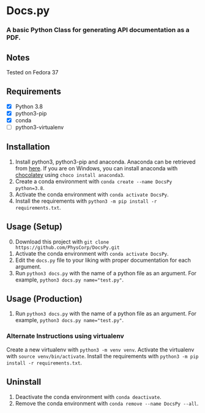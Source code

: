 # Docs.py
### A basic Python Class for generating API documentation as a PDF.

## Notes
Tested on Fedora 37

## Requirements
- [x] Python 3.8
- [x] python3-pip
- [x] conda
- [ ] python3-virtualenv

## Installation
1. Install python3, python3-pip and anaconda. Anaconda can be retrieved from [here](https://www.anaconda.com/products/individual). If you are on Windows, you can install anaconda with [chocolatey](https://chocolatey.org/) using `choco install anaconda3`.
2. Create a conda environment with `conda create --name DocsPy python=3.8`.
3. Activate the conda environment with `conda activate DocsPy`.
4. Install the requirements with `python3 -m pip install -r requirements.txt`.

## Usage (Setup)
0. Download this project with `git clone https://github.com/PhysCorp/DocsPy.git`
1. Activate the conda environment with `conda activate DocsPy`.
2. Edit the `docs.py` file to your liking with proper documentation for each argument.
3. Run `python3 docs.py` with the name of a python file as an argument. For example, `python3 docs.py name="test.py"`.

## Usage (Production)
1. Run `python3 docs.py` with the name of a python file as an argument. For example, `python3 docs.py name="test.py"`.

### Alternate Instructions using virtualenv
Create a new virtualenv with `python3 -m venv venv`.
Activate the virtualenv with `source venv/bin/activate`.
Install the requirements with `python3 -m pip install -r requirements.txt`.

## Uninstall
1. Deactivate the conda environment with `conda deactivate`.
2. Remove the conda environment with `conda remove --name DocsPy --all`.